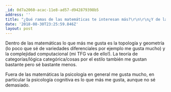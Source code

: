 ```yaml
---
_id: 0d7a2060-acac-11e8-ad57-d942879398b5
address: ''
title: "¿Qué ramas de las matemáticas te interesan más?\r\n\r\n¿Y de la cencia en general (obviando las matemáticas)?"
date: '2018-08-30T23:25:59.846Z'
layout: post
---
```

 
Dentro de las matemáticas lo que más me gusta es la topología y geometría (lo poco que sé de variedades diferenciales por ejemplo me gusta mucho) y la complejidad computacional (mi TFG va de ello!). La teoría de categorías/lógica categórica/cosas por el estilo también me gustan bastante pero sé bastante menos. 

Fuera de las matemáticas la psicología en general me gusta mucho, en particular la psicología cognitiva es lo que más me gusta, aunque no sé demasiado.
